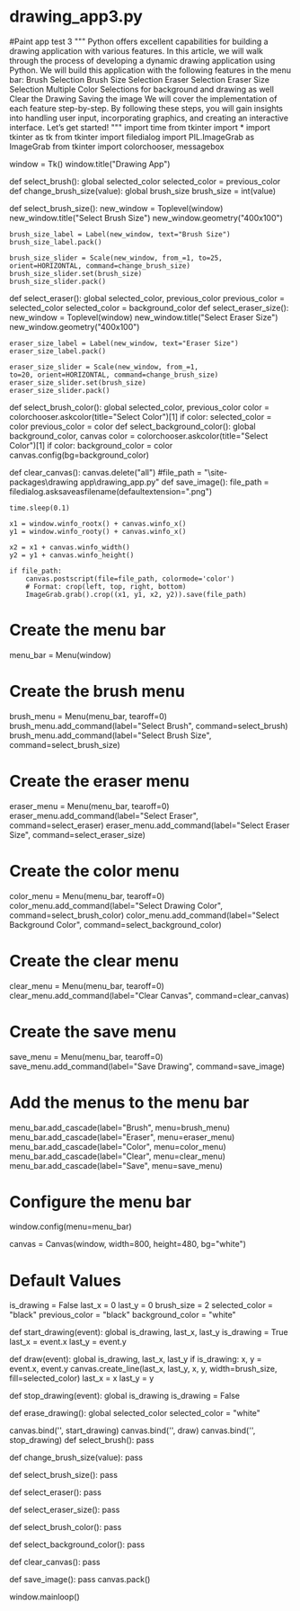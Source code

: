 # drawing_app3.py
#Paint app test 3
"""
 Python offers excellent capabilities for building a drawing application with various features. In this article, we will walk through the process of developing a dynamic drawing application using  Python. We will build this application with the following features in the menu bar:
Brush Selection
Brush Size Selection
Eraser Selection
Eraser Size Selection
Multiple Color Selections for background and drawing as well
Clear the Drawing
Saving the image
We will cover the implementation of each feature step-by-step. By following these steps, you will gain insights into handling user input, incorporating graphics, and creating an interactive interface. Let’s get started!
"""
import time
from tkinter import *
import tkinter as tk
from tkinter import filedialog
import PIL.ImageGrab as ImageGrab
from tkinter import colorchooser, messagebox

window = Tk()
window.title("Drawing App")

def select_brush():
    global selected_color
    selected_color = previous_color
def change_brush_size(value):
    global brush_size
    brush_size = int(value)

def select_brush_size():
    new_window = Toplevel(window)
    new_window.title("Select Brush Size")
    new_window.geometry("400x100")

    brush_size_label = Label(new_window, text="Brush Size")
    brush_size_label.pack()

    brush_size_slider = Scale(new_window, from_=1, to=25,
    orient=HORIZONTAL, command=change_brush_size)
    brush_size_slider.set(brush_size)
    brush_size_slider.pack()
def select_eraser():
    global selected_color, previous_color
    previous_color = selected_color
    selected_color = background_color
def select_eraser_size():
    new_window = Toplevel(window)
    new_window.title("Select Eraser Size")
    new_window.geometry("400x100")

    eraser_size_label = Label(new_window, text="Eraser Size")
    eraser_size_label.pack()

    eraser_size_slider = Scale(new_window, from_=1,
    to=20, orient=HORIZONTAL, command=change_brush_size)
    eraser_size_slider.set(brush_size)
    eraser_size_slider.pack()
def select_brush_color():
    global selected_color, previous_color
    color = colorchooser.askcolor(title="Select Color")[1]
    if color:
        selected_color = color
        previous_color = color
def select_background_color():
    global background_color, canvas
    color = colorchooser.askcolor(title="Select Color")[1]
    if color:
        background_color = color
        canvas.config(bg=background_color)

def clear_canvas():
    canvas.delete("all")
#file_path = "\site-packages\drawing app\drawing_app.py"
def save_image():
    file_path = filedialog.asksaveasfilename(defaultextension=".png")

    time.sleep(0.1)

    x1 = window.winfo_rootx() + canvas.winfo_x()
    y1 = window.winfo_rooty() + canvas.winfo_x()

    x2 = x1 + canvas.winfo_width()
    y2 = y1 + canvas.winfo_height()

    if file_path:
        canvas.postscript(file=file_path, colormode='color')
        # Format: crop(left, top, right, bottom)
        ImageGrab.grab().crop((x1, y1, x2, y2)).save(file_path)

# Create the menu bar
menu_bar = Menu(window)

# Create the brush menu
brush_menu = Menu(menu_bar, tearoff=0)
brush_menu.add_command(label="Select Brush", command=select_brush)
brush_menu.add_command(label="Select Brush Size", command=select_brush_size)

# Create the eraser menu
eraser_menu = Menu(menu_bar, tearoff=0)
eraser_menu.add_command(label="Select Eraser", command=select_eraser)
eraser_menu.add_command(label="Select Eraser Size", command=select_eraser_size)

# Create the color menu
color_menu = Menu(menu_bar, tearoff=0)
color_menu.add_command(label="Select Drawing Color", command=select_brush_color)
color_menu.add_command(label="Select Background Color", command=select_background_color)

# Create the clear menu
clear_menu = Menu(menu_bar, tearoff=0)
clear_menu.add_command(label="Clear Canvas", command=clear_canvas)

# Create the save menu
save_menu = Menu(menu_bar, tearoff=0)
save_menu.add_command(label="Save Drawing", command=save_image)

# Add the menus to the menu bar
menu_bar.add_cascade(label="Brush", menu=brush_menu)
menu_bar.add_cascade(label="Eraser", menu=eraser_menu)
menu_bar.add_cascade(label="Color", menu=color_menu)
menu_bar.add_cascade(label="Clear", menu=clear_menu)
menu_bar.add_cascade(label="Save", menu=save_menu)

# Configure the menu bar
window.config(menu=menu_bar)

canvas = Canvas(window, width=800, height=480, bg="white")


# Default Values
is_drawing = False
last_x = 0
last_y = 0
brush_size = 2
selected_color = "black"
previous_color = "black"
background_color = "white"

def start_drawing(event):
    global is_drawing, last_x, last_y
    is_drawing = True
    last_x = event.x
    last_y = event.y

def draw(event):
    global is_drawing, last_x, last_y
    if is_drawing:
        x, y = event.x, event.y
        canvas.create_line(last_x, last_y, x, y,
        width=brush_size, fill=selected_color)
        last_x = x
        last_y = y

def stop_drawing(event):
    global is_drawing
    is_drawing = False

def erase_drawing():
    global selected_color
    selected_color = "white"


canvas.bind('<Button-1>', start_drawing)
canvas.bind('<B1-Motion>', draw)
canvas.bind('<ButtonRelease-1>', stop_drawing)
def select_brush():
    pass

def change_brush_size(value):
    pass

def select_brush_size():
    pass

def select_eraser():
    pass

def select_eraser_size():
    pass

def select_brush_color():
    pass

def select_background_color():
    pass

def clear_canvas():
    pass

def save_image():
    pass
canvas.pack()

window.mainloop()

